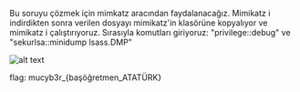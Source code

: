 Bu soruyu çözmek için mimkatz aracından faydalanacağız.
Mimikatz i indirdikten sonra verilen dosyayı mimikatz'in klasörüne kopyalıyor ve mimikatz i çalıştırıyoruz.
Sırasıyla komutları giriyoruz:
"privilege::debug" ve "sekurlsa::minidump lsass.DMP"

![alt text](https://github.com/MuCyberLab/CTF/blob/master/Stegano/400.jpeg?raw=true)

flag: mucyb3r_{başöğretmen_ATATÜRK}
